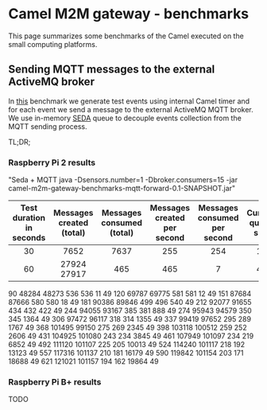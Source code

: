 # Camel M2M gateway - benchmarks

This page summarizes some benchmarks of the Camel executed on the small computing platforms.

## Sending MQTT messages to the external ActiveMQ broker

In [this](https://github.com/hekonsek/camel-m2m-gateway/tree/master/benchmarks/mqtt-forward) benchmark we generate
test events using internal Camel timer and for each event we send a message to the external ActiveMQ MQTT broker. We
use in-memory [SEDA](http://camel.apache.org/seda.html) queue to decouple events collection from the MQTT sending
process.

TL;DR;

### Raspberry Pi 2 results

"Seda + MQTT
 java -Dsensors.number=1 -Dbroker.consumers=15 -jar camel-m2m-gateway-benchmarks-mqtt-forward-0.1-SNAPSHOT.jar"

| Test duration in seconds | Messages created (total)    | Messages consumed (total)    | Messages created per second | Messages consumed per second | Current queue size | Thread count |
|:------------------------:|:---------------------------:|:----------------------------:|:---------------------------:|:----------------------------:|:------------------:|:------------:|
| 30                       | 7652                        |	7637	                    | 255	                      | 254	                         | 15	              | 49           |
| 60	                   | 27924	27917| 	465| 	465| 	7| 	49|

90	48284	48273	536	536	11	49
120	69787	69775	581	581	12	49
151	87684	87666	580	580	18	49
181	90386	89846	499	496	540	49
212	92077	91655	434	432	422	49
244	94055	93167	385	381	888	49
274	95943	94579	350	345	1364	49
306	97472	96117	318	314	1355	49
337	99419	97652	295	289	1767	49
368	101495	99150	275	269	2345	49
398	103118	100512	259	252	2606	49
431	104925	101080	243	234	3845	49
461	107949	101097	234	219	6852	49
492	111120	101107	225	205	10013	49
524	114240	101117	218	192	13123	49
557	117316	101137	210	181	16179	49
590	119842	101154	203	171	18688	49
621	121021	101157	194	162	19864	49

### Raspberry Pi B+ results

TODO